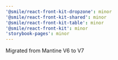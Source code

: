 ```yaml
---
'@smile/react-front-kit-dropzone': minor
'@smile/react-front-kit-shared': minor
'@smile/react-front-kit-table': minor
'@smile/react-front-kit': minor
'storybook-pages': minor
---
```


Migrated from Mantine V6 to V7
